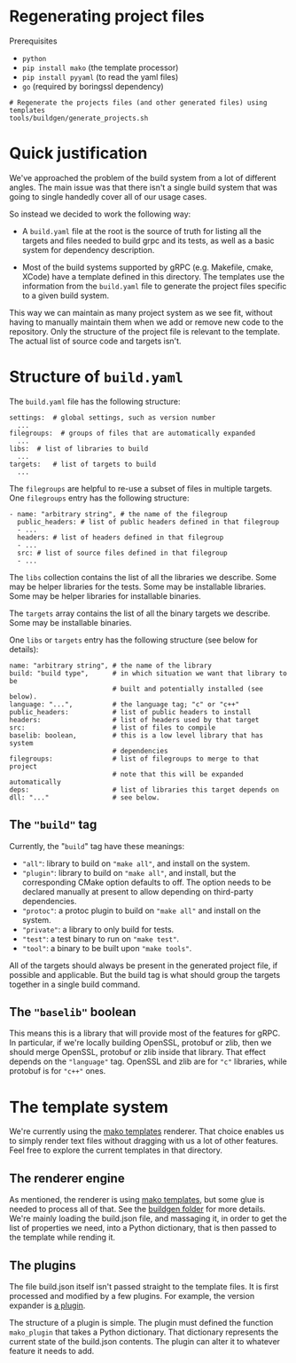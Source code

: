 # Regenerating project files

Prerequisites
- `python`
- `pip install mako` (the template processor)
- `pip install pyyaml` (to read the yaml files)
- `go` (required by boringssl dependency)

```
# Regenerate the projects files (and other generated files) using templates
tools/buildgen/generate_projects.sh
```

# Quick justification

We've approached the problem of the build system from a lot of different
angles. The main issue was that there isn't a single build system that
was going to single handedly cover all of our usage cases.

So instead we decided to work the following way:

* A `build.yaml` file at the root is the source of truth for listing all the
targets and files needed to build grpc and its tests, as well as a basic system
for dependency description.

* Most of the build systems supported by gRPC (e.g. Makefile, cmake, XCode) have a template defined in this directory. The templates use the information from the `build.yaml` file to generate the project files specific to a given build system.

This way we can maintain as many project system as we see fit, without having
to manually maintain them when we add or remove new code to the repository.
Only the structure of the project file is relevant to the template. The actual
list of source code and targets isn't.

# Structure of `build.yaml`

The `build.yaml` file has the following structure:

```
settings:  # global settings, such as version number
  ...
filegroups:  # groups of files that are automatically expanded
  ...
libs:  # list of libraries to build
  ...
targets:   # list of targets to build
  ...
```

The `filegroups` are helpful to re-use a subset of files in multiple targets.
One `filegroups` entry has the following structure:

```
- name: "arbitrary string", # the name of the filegroup
  public_headers: # list of public headers defined in that filegroup
  - ...
  headers: # list of headers defined in that filegroup
  - ...
  src: # list of source files defined in that filegroup
  - ...
```

The `libs` collection contains the list of all the libraries we describe. Some may be
helper libraries for the tests. Some may be installable libraries. Some may be
helper libraries for installable binaries.

The `targets` array contains the list of all the binary targets we describe. Some may
be installable binaries.

One `libs` or `targets` entry has the following structure (see below for
details):

```
name: "arbitrary string", # the name of the library
build: "build type",      # in which situation we want that library to be
                          # built and potentially installed (see below).
language: "...",          # the language tag; "c" or "c++"
public_headers:           # list of public headers to install
headers:                  # list of headers used by that target
src:                      # list of files to compile
baselib: boolean,         # this is a low level library that has system
                          # dependencies
filegroups:               # list of filegroups to merge to that project
                          # note that this will be expanded automatically
deps:                     # list of libraries this target depends on
dll: "..."                # see below.
```

## The `"build"` tag

Currently, the "`build`" tag have these meanings:

* `"all"`: library to build on `"make all"`, and install on the system.
* `"plugin"`: library to build on `"make all"`, and install, but the corresponding CMake option defaults to off. The option needs to be declared manually at present to allow depending on third-party dependencies.
* `"protoc"`: a protoc plugin to build on `"make all"` and install on the system.
* `"private"`: a library to only build for tests.
* `"test"`: a test binary to run on `"make test"`.
* `"tool"`: a binary to be built upon `"make tools"`.

All of the targets should always be present in the generated project file, if
possible and applicable. But the build tag is what should group the targets
together in a single build command.

## The `"baselib"` boolean

This means this is a library that will provide most of the features for gRPC.
In particular, if we're locally building OpenSSL, protobuf or zlib, then we
should merge OpenSSL, protobuf or zlib inside that library. That effect depends
on the `"language"` tag. OpenSSL and zlib are for `"c"` libraries, while
protobuf is for `"c++"` ones.

# The template system

We're currently using the [mako templates](http://www.makotemplates.org/)
renderer. That choice enables us to simply render text files without dragging
with us a lot of other features. Feel free to explore the current templates
in that directory.

## The renderer engine

As mentioned, the renderer is using [mako templates](http://www.makotemplates.org/),
but some glue is needed to process all of that. See the [buildgen folder](../tools/buildgen)
for more details. We're mainly loading the build.json file, and massaging it,
in order to get the list of properties we need, into a Python dictionary, that
is then passed to the template while rending it.

## The plugins

The file build.json itself isn't passed straight to the template files. It is
first processed and modified by a few plugins. For example, the version
expander is [a plugin](../tools/buildgen/plugins/expand_version.py).

The structure of a plugin is simple. The plugin must defined the function
`mako_plugin` that takes a Python dictionary. That dictionary represents the
current state of the build.json contents. The plugin can alter it to whatever
feature it needs to add.
